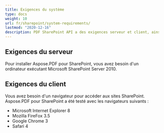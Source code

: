```yaml
---
title: Exigences du système
type: docs
weight: 10
url: fr/sharepoint/system-requirements/
lastmod: "2020-12-16"
description: PDF SharePoint API a des exigences serveur et client, ainsi que la nécessité d'un ordinateur exécutant Microsoft SharePoint Server.
---
```


## **Exigences du serveur**

Pour installer Aspose.PDF pour SharePoint, vous avez besoin d'un ordinateur exécutant Microsoft SharePoint Server 2010.

## **Exigences du client**

Vous avez besoin d'un navigateur pour accéder aux sites SharePoint. Aspose.PDF pour SharePoint a été testé avec les navigateurs suivants :

- Microsoft Internet Explorer 8
- Mozilla FireFox 3.5
- Google Chrome 3
- Safari 4